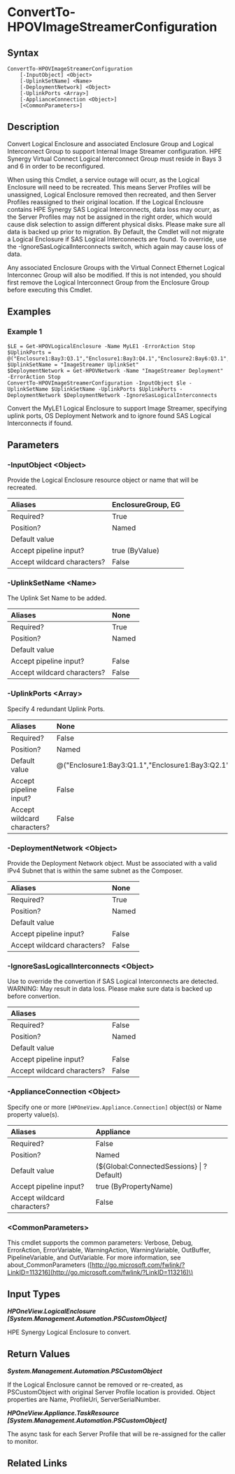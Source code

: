 ﻿---
description: Convert Logical Enclosure to support HPE Image Streamer.
---

# ConvertTo-HPOVImageStreamerConfiguration

## Syntax

```text
ConvertTo-HPOVImageStreamerConfiguration
    [-InputObject] <Object>
    [-UplinkSetName] <Name>
    [-DeploymentNetwork] <Object>
    [-UplinkPorts <Array>]
    [-ApplianceConnection <Object>]
    [<CommonParameters>]
```

## Description

Convert Logical Enclosure and associated Enclosure Group and Logical Interconnect Group to support Internal Image Streamer configuration.  HPE Synergy Virtual Connect Logical Interconnect Group must reside in Bays 3 and 6 in order to be reconfigured.

When using this Cmdlet, a service outage will ocurr, as the Logical Enclosure will need to be recreated.  This means Server Profiles will be unassigned, Logical Enclosure removed then recreated, and then Server Profiles reassigned to their original location.  If the Logical Enclousre contains HPE Synergy SAS Logical Interconnects, data loss may ocurr, as the Server Profiles may not be assigned in the right order, which would cause disk selection to assign different physical disks.  Please make sure all data is backed up prior to migration.  By Default, the Cmdlet will not migrate a Logical Enclosure if SAS Logical Interconnects are found.  To override, use the -IgnoreSasLogicalInterconnects switch, which again may cause loss of data.

Any associated Enclosure Groups with the Virtual Connect Ethernet Logical Interconnec Group will also be modified.  If this is not intended, you should first remove the Logical Interconnect Group from the Enclosure Group before executing this Cmdlet.

## Examples

###  Example 1 

```text
$LE = Get-HPOVLogicalEnclosure -Name MyLE1 -ErrorAction Stop
$UplinkPorts = @("Enclosure1:Bay3:Q3.1","Enclosure1:Bay3:Q4.1","Enclosure2:Bay6:Q3.1","Enclosure2:Bay6:Q4.1")
$UplinkSetName = "ImageStreamer UplinkSet"
$DeploymentNetwork = Get-HPOVNetwork -Name "ImageStreamer Deployment" -ErrorAction Stop
ConvertTo-HPOVImageStreamerConfiguration -InputObject $le -UplinkSetName $UplinkSetName -UplinkPorts $UplinkPorts -DeploymentNetwork $DeploymentNetwork -IgnoreSasLogicalInterconnects
```

Convert the MyLE1 Logical Enclosure to support Image Streamer, specifying uplink ports, OS Deployment Network and to ignore found SAS Logical Interconnects if found.

## Parameters

### -InputObject &lt;Object&gt;

Provide the Logical Enclosure resource object or name that will be recreated.

| Aliases | EnclosureGroup, EG |
| :--- | :--- |
| Required? | True |
| Position? | Named |
| Default value |  |
| Accept pipeline input? | true (ByValue) |
| Accept wildcard characters? | False |

### -UplinkSetName &lt;Name&gt;

The Uplink Set Name to be added.

| Aliases | None |
| :--- | :--- |
| Required? | True |
| Position? | Named |
| Default value |  |
| Accept pipeline input? | False |
| Accept wildcard characters? | False |

### -UplinkPorts &lt;Array&gt;

Specify 4 redundant Uplink Ports.

| Aliases | None |
| :--- | :--- |
| Required? | False |
| Position? | Named |
| Default value | @("Enclosure1:Bay3:Q1.1","Enclosure1:Bay3:Q2.1","Enclosure2:Bay6:Q1.1","Enclosure2:Bay6:Q2.1") |
| Accept pipeline input? | False |
| Accept wildcard characters? | False |

### -DeploymentNetwork &lt;Object&gt;

Provide the Deployment Network object.  Must be associated with a valid IPv4 Subnet that is within the same subnet as the Composer.

| Aliases | None |
| :--- | :--- |
| Required? | True |
| Position? | Named |
| Default value |  |
| Accept pipeline input? | False |
| Accept wildcard characters? | False |

### -IgnoreSasLogicalInterconnects &lt;Object&gt;

Use to override the convertion if SAS Logical Interconnects are detected.  WARNING: May result in data loss.  Please make sure data is backed up before convertion.

| Aliases |  |
| :--- | :--- |
| Required? | False |
| Position? | Named |
| Default value |  |
| Accept pipeline input? | False |
| Accept wildcard characters? | False |

### -ApplianceConnection &lt;Object&gt;

Specify one or more `[HPOneView.Appliance.Connection]` object(s) or Name property value(s).

| Aliases | Appliance |
| :--- | :--- |
| Required? | False |
| Position? | Named |
| Default value | (${Global:ConnectedSessions} &vert; ? Default) |
| Accept pipeline input? | true (ByPropertyName) |
| Accept wildcard characters? | False |

### &lt;CommonParameters&gt;

This cmdlet supports the common parameters: Verbose, Debug, ErrorAction, ErrorVariable, WarningAction, WarningVariable, OutBuffer, PipelineVariable, and OutVariable. For more information, see about\_CommonParameters \([http://go.microsoft.com/fwlink/?LinkID=113216](http://go.microsoft.com/fwlink/?LinkID=113216)\)

## Input Types

_**HPOneView.LogicalEnclosure [System.Management.Automation.PSCustomObject]**_

HPE Synergy Logical Enclosure to convert.

## Return Values

_**System.Management.Automation.PSCustomObject**_

If the Logical Enclosure cannot be removed or re-created, as PSCustomObject with original Server Profile location is provided.  Object properties are Name, ProfileUri, ServerSerialNumber.

_**HPOneView.Appliance.TaskResource [System.Management.Automation.PSCustomObject]**_

The async task for each Server Profile that will be re-assigned for the caller to monitor.

## Related Links

